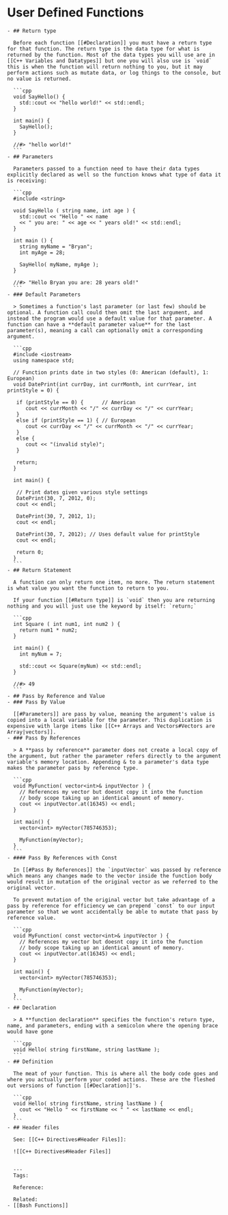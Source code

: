 # User Defined Functions
	- ## Return type
	  
	  Before each function [[#Declaration]] you must have a return type for that function. The return type is the data type for what is returned by the function. Most of the data types you will use are in [[C++ Variables and Datatypes]] but one you will also use is `void` this is when the function will return nothing to you, but it may perform actions such as mutate data, or log things to the console, but no value is returned.
	  
	  ```cpp
	  void SayHello() {
	  	std::cout << "hello world!" << std::endl;
	  }
	  
	  int main() {
	  	SayHello();
	  }
	  
	  //#> "hello world!"
	  ```
	- ## Parameters
	  
	  Parameters passed to a function need to have their data types explicitly declared as well so the function knows what type of data it is receiving:
	  
	  ```cpp
	  #include <string>
	  
	  void SayHello ( string name, int age ) {
	  	std::cout << "Hello " << name 
	  	<< " you are: " << age << " years old!" << std::endl;	
	  }
	  
	  int main () {
	  	string myName = "Bryan";
	  	int myAge = 28;
	  
	  	SayHello( myName, myAge );
	  }
	  
	  //#> "Hello Bryan you are: 28 years old!"
	  ```
	- ### Default Parameters
	  
	  > Sometimes a function's last parameter (or last few) should be optional. A function call could then omit the last argument, and instead the program would use a default value for that parameter. A function can have a **default parameter value** for the last parameter(s), meaning a call can optionally omit a corresponding argument.
	  
	  ```cpp
	  #include <iostream>
	  using namespace std;
	  
	  // Function prints date in two styles (0: American (default), 1: European)
	  void DatePrint(int currDay, int currMonth, int currYear, int printStyle = 0) {
	  
	   if (printStyle == 0) {      // American
	      cout << currMonth << "/" << currDay << "/" << currYear;
	   }
	   else if (printStyle == 1) { // European
	      cout << currDay << "/" << currMonth << "/" << currYear;
	   }
	   else {
	      cout << "(invalid style)";
	   }
	   
	   return;
	  }
	  
	  int main() {
	   
	   // Print dates given various style settings
	   DatePrint(30, 7, 2012, 0);
	   cout << endl;
	   
	   DatePrint(30, 7, 2012, 1);
	   cout << endl;
	   
	   DatePrint(30, 7, 2012); // Uses default value for printStyle
	   cout << endl;
	   
	   return 0;
	  }
	  ```
	- ## Return Statement
	  
	  A function can only return one item, no more. The return statement is what value you want the function to return to you.
	  
	  If your function [[#Return type]] is `void` then you are returning nothing and you will just use the keyword by itself: `return;`
	  
	  ```cpp
	  int Square ( int num1, int num2 ) {
	  	return num1 * num2;
	  }
	  
	  int main() {
	  	int myNum = 7;
	  
	  	std::cout << Square(myNum) << std::endl;
	  }
	  
	  //#> 49
	  ```
	- ## Pass by Reference and Value
	- ### Pass By Value
	  
	  [[#Parameters]] are pass by value, meaning the argument's value is copied into a local variable for the parameter. This duplication is expensive with large items like [[C++ Arrays and Vectors#Vectors are Array|vectors]].
	- ### Pass By References
	  
	  > A **pass by reference** parameter does not create a local copy of the argument, but rather the parameter refers directly to the argument variable's memory location. Appending & to a parameter's data type makes the parameter pass by reference type.
	  
	  ```cpp
	  void MyFunction( vector<int>& inputVector ) {
	  	// References my vector but doesnt copy it into the function
	  	// body scope taking up an identical amount of memory.
	  	cout << inputVector.at(16345) << endl;
	  }
	  
	  int main() {
	  	vector<int> myVector(785746353);
	  
	  	MyFunction(myVector);
	  }
	  ```
	- #### Pass By References with Const
	  
	  In [[#Pass By References]] the `inputVector` was passed by reference which means any changes made to the vector inside the function body would result in mutation of the original vector as we referred to the original vector.
	  
	  To prevent mutation of the original vector but take advantage of a pass by reference for efficiency we can prepend `const` to our input parameter so that we wont accidentally be able to mutate that pass by reference value.
	  
	  ```cpp
	  void MyFunction( const vector<int>& inputVector ) {
	  	// References my vector but doesnt copy it into the function
	  	// body scope taking up an identical amount of memory.
	  	cout << inputVector.at(16345) << endl;
	  }
	  
	  int main() {
	  	vector<int> myVector(785746353);
	  
	  	MyFunction(myVector);
	  }
	  ```
	- ## Declaration
	  
	  > A **function declaration** specifies the function's return type, name, and parameters, ending with a semicolon where the opening brace would have gone
	  
	  ```cpp
	  void Hello( string firstName, string lastName );
	  ```
	- ## Definition
	  
	  The meat of your function. This is where all the body code goes and where you actually perform your coded actions. These are the fleshed out versions of function [[#Declaration]]'s.
	  
	  ```cpp
	  void Hello( string firstName, string lastName ) {
	  	cout << "Hello " << firstName << " " << lastName << endl;
	  }
	  ```
	- ## Header files
	  
	  See: [[C++ Directives#Header Files]]:
	  
	  ![[C++ Directives#Header Files]]
	  
	  
	  ---
	  Tags: 
	  
	  Reference:
	  
	  Related:
	- [[Bash Functions]]